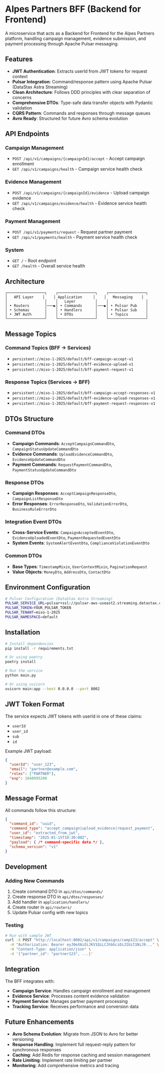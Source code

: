 # Alpes Partners BFF (Backend for Frontend)

A microservice that acts as a Backend for Frontend for the Alpes Partners platform, handling campaign management, evidence submission, and payment processing through Apache Pulsar messaging.

## Features

- **JWT Authentication**: Extracts userId from JWT tokens for request context
- **Pulsar Integration**: Command/response pattern using Apache Pulsar (DataStax Astra Streaming)
- **Clean Architecture**: Follows DDD principles with clear separation of concerns
- **Comprehensive DTOs**: Type-safe data transfer objects with Pydantic validation
- **CQRS Pattern**: Commands and responses through message queues
- **Avro Ready**: Structured for future Avro schema evolution

## API Endpoints

### Campaign Management
- `POST /api/v1/campaigns/{campaignId}/accept` - Accept campaign enrollment
- `GET /api/v1/campaigns/health` - Campaign service health check

### Evidence Management
- `POST /api/v1/campaigns/{campaignId}/evidence` - Upload campaign evidence
- `GET /api/v1/campaigns/evidence/health` - Evidence service health check

### Payment Management
- `POST /api/v1/payments/request` - Request partner payment
- `GET /api/v1/payments/health` - Payment service health check

### System
- `GET /` - Root endpoint
- `GET /health` - Overall service health

## Architecture

```
┌─────────────────┐    ┌─────────────────┐    ┌─────────────────┐
│   API Layer    │    │ Application     │    │   Messaging    │
│                 │    │   Layer         │    │                 │
│ • Routers       │───▶│ • Commands      │───▶│ • Pulsar Pub    │
│ • Schemas       │    │ • Handlers      │    │ • Pulsar Sub    │
│ • JWT Auth      │    │ • DTOs          │    │ • Topics        │
└─────────────────┘    └─────────────────┘    └─────────────────┘
```

## Message Topics

### Command Topics (BFF → Services)
- `persistent://miso-1-2025/default/bff-campaign-accept-v1`
- `persistent://miso-1-2025/default/bff-evidence-upload-v1`
- `persistent://miso-1-2025/default/bff-payment-request-v1`

### Response Topics (Services → BFF)
- `persistent://miso-1-2025/default/bff-campaign-accept-responses-v1`
- `persistent://miso-1-2025/default/bff-evidence-upload-responses-v1`
- `persistent://miso-1-2025/default/bff-payment-request-responses-v1`

## DTOs Structure

### Command DTOs
- **Campaign Commands**: `AcceptCampaignCommandDto`, `CampaignStatusUpdateCommandDto`
- **Evidence Commands**: `UploadEvidenceCommandDto`, `EvidenceUpdateCommandDto`
- **Payment Commands**: `RequestPaymentCommandDto`, `PaymentStatusUpdateCommandDto`

### Response DTOs
- **Campaign Responses**: `AcceptCampaignResponseDto`, `CampaignListResponseDto`
- **Error Responses**: `ErrorResponseDto`, `ValidationErrorDto`, `BusinessRuleErrorDto`

### Integration Event DTOs
- **Cross-Service Events**: `CampaignAcceptedEventDto`, `EvidenceUploadedEventDto`, `PaymentRequestedEventDto`
- **System Events**: `SystemAlertEventDto`, `ComplianceViolationEventDto`

### Common DTOs
- **Base Types**: `TimestampMixin`, `UserContextMixin`, `PaginationRequest`
- **Value Objects**: `MoneyDto`, `AddressDto`, `ContactDto`

## Environment Configuration

```bash
# Pulsar Configuration (DataStax Astra Streaming)
PULSAR_SERVICE_URL=pulsar+ssl://pulsar-aws-useast2.streaming.datastax.com:6651
PULSAR_TOKEN=YOUR_PULSAR_TOKEN
PULSAR_TENANT=miso-1-2025
PULSAR_NAMESPACE=default
```

## Installation

```bash
# Install dependencies
pip install -r requirements.txt

# Or using poetry
poetry install

# Run the service
python main.py

# Or using uvicorn
uvicorn main:app --host 0.0.0.0 --port 8002
```

## JWT Token Format

The service expects JWT tokens with userId in one of these claims:
- `userId`
- `user_id`
- `sub`
- `id`

Example JWT payload:
```json
{
  "userId": "user_123",
  "email": "partner@example.com",
  "roles": ["PARTNER"],
  "exp": 1640995200
}
```

## Message Format

All commands follow this structure:
```json
{
  "command_id": "uuid",
  "command_type": "accept_campaign|upload_evidence|request_payment",
  "user_id": "extracted_from_jwt",
  "timestamp": "2025-01-15T10:30:00Z",
  "payload": { /* command-specific data */ },
  "schema_version": "v1"
}
```

## Development

### Adding New Commands

1. Create command DTO in `api/dtos/commands/`
2. Create response DTO in `api/dtos/responses/`
3. Add handler in `application/handlers/`
4. Create router in `api/routers/`
5. Update Pulsar config with new topics

### Testing

```bash
# Run with sample JWT
curl -X POST "http://localhost:8002/api/v1/campaigns/camp123/accept" \
  -H "Authorization: Bearer eyJ0eXAiOiJKV1QiLCJhbGciOiJIUzI1NiJ9..." \
  -H "Content-Type: application/json" \
  -d '{"partner_id": "partner123", ...}'
```

## Integration

The BFF integrates with:
- **Campaign Service**: Handles campaign enrollment and management
- **Evidence Service**: Processes content evidence validation
- **Payment Service**: Manages partner payment processing
- **Tracking Service**: Receives performance and conversion data

## Future Enhancements

- **Avro Schema Evolution**: Migrate from JSON to Avro for better versioning
- **Response Handling**: Implement full request-reply pattern for synchronous responses
- **Caching**: Add Redis for response caching and session management
- **Rate Limiting**: Implement rate limiting per partner
- **Monitoring**: Add comprehensive metrics and tracing